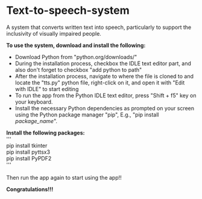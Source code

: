 # Text-to-speech-system
A system that converts written text into speech, particularly to support the inclusivity of visually impaired people.

**To use the system, download and install the following:**
- Download Python from "python.org/downloads/"
- During the installation process, checkbox the IDLE text editor part, and also don't forget to checkbox "add python to path"
- After the installation process, navigate to where the file is cloned to and locate the "tts.py" python file, right-click on it, and open it with "Edit with IDLE" to start editing
- To run the app from the Python IDLE text editor, press "Shift + f5" key on your keyboard.
- Install the necessary Python dependencies as prompted on your screen using the Python package manager "pip", E.g., "pip install *package_name*".

**Install the following packages:** <br>
''' <br>
pip install tkinter <br>
pip install pyttsx3 <br>
pip install PyPDF2 <br>
'''
<br><br>
Then run the app again to start using the app!!

**Congratulations!!!**
